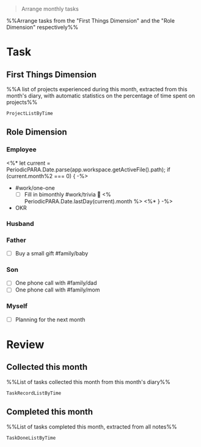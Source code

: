 > Arrange monthly tasks

%%Arrange tasks from the "First Things Dimension" and the "Role Dimension" respectively%%

# Task

## First Things Dimension
%%A list of projects experienced during this month, extracted from this month's diary, with automatic statistics on the percentage of time spent on projects%%
```PeriodicPARA
ProjectListByTime
```

## Role Dimension
### Employee
<%* let current = PeriodicPARA.Date.parse(app.workspace.getActiveFile().path); if (current.month%2 === 0) { -%>
- #work/one-one 
	- [ ] Fill in bimonthly #work/trivia 📅  <% PeriodicPARA.Date.lastDay(current).month %>
<%* } -%>
- OKR
### Husband
### Father
- [ ] Buy a small gift #family/baby 
### Son
- [ ] One phone call with #family/dad
- [ ] One phone call with #family/mom
### Myself
- [ ] Planning for the next month

# Review
## Collected this month
%%List of tasks collected this month from this month's diary%%
```PeriodicPARA
TaskRecordListByTime
```

## Completed this month
%%List of tasks completed this month, extracted from all notes%%
```PeriodicPARA
TaskDoneListByTime
```
